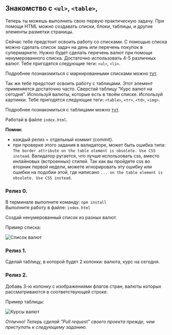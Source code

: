 ## Знакомство с `<ul>`, `<table>`,
Теперь ты можешь выполнить свою первую практическую задачу. При помощи HTML можно создавать списки, блоки, таблицы, и другие элементы разметки страницы. 

Сейчас тебе предстоит освоить работу со списками. С помощью списка можно сделать список задач на день или перечень покупок в супермаркете. Нужно будет сделать перечень валют при помощи ненумерованного списка. Достаточно использовать 4-5 различных валют. Тебе пригодятся следующие теги: `<ul>`, `<li>`.

Подробнее познакомиться с маркированными списками можно [тут](http://htmlbook.ru/html/ul).

Так же тебе предстоит освоить работу с таблицами. Этот элемент применяется достаточно часто. Сверстай таблицу "Курс валют на сегодня". Используй валюты, которые есть в твоём списке. Используй картинки. Тебе пригодятся следующие теги: `<table>`, `<tr>`, `<td>`, `<img>`.
       
Подробнее познакомиться с таблицами можно [тут](http://htmlbook.ru/html/table).



Работай в файле `index.html`.

**Помни:** 
- каждый релиз = отдельный коммит (commit).
- при проверке этого задания в валидаторе, может быть ошибка типа: `The border attribute on the table element is obsolete. Use CSS instead`. Валидатор ругается, что лучше использовать css, вместо инлайновых (встроенных) стилей. Так как вы пройдете css во вторник первой недели, можете игнорировать эту ошибку или ошибки на подобии этой, где написано `... on the table element is obsolete. Use CSS instead`.

### Релиз 0.
В терминале выполните команду: `npm install`   
Выполните работу в файле: `index.html`   

Создай ненумерованный список из разных валют.

Пример списка:

![Список валют](currencies_list.png "Курсы валют")

### Релиз 1.
Сделай таблицу, в которой будет 2 колонки: валюта, курс на сегодня.

### Релиз 2.
Добавь 3-ю колонку с изображениями флагов стран, валюты которых рассматриваются в соответствующей строке.

Пример таблицы:

![Курсы валют](currencies_table.png "Курсы валют")

*Отлично! Теперь сделай "Pull request" своего проекта прежде, чем приступать к следующему заданию.*
